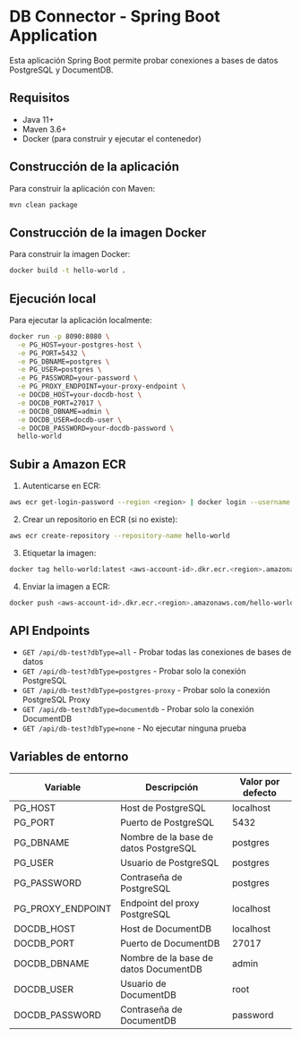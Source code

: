 # DB Connector - Spring Boot Application

Esta aplicación Spring Boot permite probar conexiones a bases de datos PostgreSQL y DocumentDB.

## Requisitos

- Java 11+
- Maven 3.6+
- Docker (para construir y ejecutar el contenedor)

## Construcción de la aplicación

Para construir la aplicación con Maven:

```bash
mvn clean package
```

## Construcción de la imagen Docker

Para construir la imagen Docker:

```bash
docker build -t hello-world .
```

## Ejecución local

Para ejecutar la aplicación localmente:

```bash
docker run -p 8090:8080 \
  -e PG_HOST=your-postgres-host \
  -e PG_PORT=5432 \
  -e PG_DBNAME=postgres \
  -e PG_USER=postgres \
  -e PG_PASSWORD=your-password \
  -e PG_PROXY_ENDPOINT=your-proxy-endpoint \
  -e DOCDB_HOST=your-docdb-host \
  -e DOCDB_PORT=27017 \
  -e DOCDB_DBNAME=admin \
  -e DOCDB_USER=docdb-user \
  -e DOCDB_PASSWORD=your-docdb-password \
  hello-world
```

## Subir a Amazon ECR

1. Autenticarse en ECR:
```bash
aws ecr get-login-password --region <region> | docker login --username AWS --password-stdin <aws-account-id>.dkr.ecr.<region>.amazonaws.com
```

2. Crear un repositorio en ECR (si no existe):
```bash
aws ecr create-repository --repository-name hello-world
```

3. Etiquetar la imagen:
```bash
docker tag hello-world:latest <aws-account-id>.dkr.ecr.<region>.amazonaws.com/hello-world:latest
```

4. Enviar la imagen a ECR:
```bash
docker push <aws-account-id>.dkr.ecr.<region>.amazonaws.com/hello-world:latest
```

## API Endpoints

- `GET /api/db-test?dbType=all` - Probar todas las conexiones de bases de datos
- `GET /api/db-test?dbType=postgres` - Probar solo la conexión PostgreSQL
- `GET /api/db-test?dbType=postgres-proxy` - Probar solo la conexión PostgreSQL Proxy
- `GET /api/db-test?dbType=documentdb` - Probar solo la conexión DocumentDB
- `GET /api/db-test?dbType=none` - No ejecutar ninguna prueba

## Variables de entorno

| Variable | Descripción | Valor por defecto |
|----------|-------------|------------------|
| PG_HOST | Host de PostgreSQL | localhost |
| PG_PORT | Puerto de PostgreSQL | 5432 |
| PG_DBNAME | Nombre de la base de datos PostgreSQL | postgres |
| PG_USER | Usuario de PostgreSQL | postgres |
| PG_PASSWORD | Contraseña de PostgreSQL | postgres |
| PG_PROXY_ENDPOINT | Endpoint del proxy PostgreSQL | localhost |
| DOCDB_HOST | Host de DocumentDB | localhost |
| DOCDB_PORT | Puerto de DocumentDB | 27017 |
| DOCDB_DBNAME | Nombre de la base de datos DocumentDB | admin |
| DOCDB_USER | Usuario de DocumentDB | root |
| DOCDB_PASSWORD | Contraseña de DocumentDB | password |